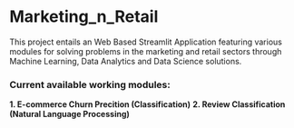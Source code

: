 # Marketing_n_Retail

This project entails an Web Based Streamlit Application featuring various modules for solving problems in the marketing and retail sectors through Machine Learning, Data Analytics and Data Science solutions.

### Current available working modules:
**1. E-commerce Churn Precition (Classification)**
**2. Review Classification (Natural Language Processing)**
